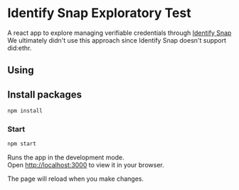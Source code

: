 # Identify Snap Exploratory Test
A react app to explore managing verifiable credentials through [Identify Snap](https://docs.tuum.tech/identify)\
We ultimately didn't use this approach since Identify Snap doesn't support did:ethr.

## Using

## Install packages
```bash
npm install
```

### Start
```bash
npm start
```

Runs the app in the development mode.\
Open [http://localhost:3000](http://localhost:3000) to view it in your browser.

The page will reload when you make changes.